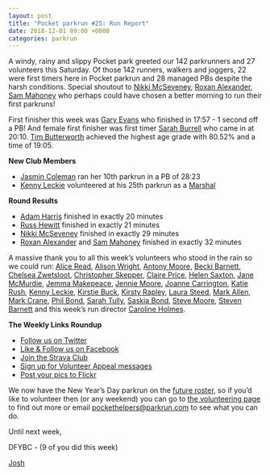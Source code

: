 ```yaml
---
layout: post
title: "Pocket parkrun #25: Run Report"
date: 2018-12-01 09:00 +0000
categories: parkrun
---
```


A windy, rainy and slippy Pocket park greeted our 142 parkrunners and 27 volunteers this Saturday. Of those 142 runners, walkers and joggers, 22 were first timers here in Pocket parkrun and 28 managed PBs despite the harsh conditions. Special shoutout to [Nikki McSeveney](http://www.parkrun.org.uk/pocket/results/weeklyresults/athletehistory?athleteNumber=5173525), [Roxan Alexander](http://www.parkrun.org.uk/pocket/results/weeklyresults/athletehistory?athleteNumber=5090838), [Sam Mahoney](http://www.parkrun.org.uk/pocket/results/weeklyresults/athletehistory?athleteNumber=5090502) who perhaps could have chosen a better morning to run their first parkruns!

First finisher this week was [Gary Evans](http://www.parkrun.org.uk/pocket/results/weeklyresults/athletehistory?athleteNumber=289364) who finished in 17:57 - 1 second off a PB! And female first finisher was first timer [Sarah Burrell](http://www.parkrun.org.uk/pocket/results/weeklyresults/athletehistory?athleteNumber=293249) who came in at 20:10. [Tim Butterworth](http://www.parkrun.org.uk/pocket/results/weeklyresults/athletehistory?athleteNumber=627973) achieved the highest age grade with 80.52% and a time of 19:05.

**New Club Members**

*   [Jasmin Coleman](http://www.parkrun.org.uk/pocket/results/weeklyresults/athletehistory?athleteNumber=4835212) ran her 10th parkrun in a PB of 28:23
*   [Kenny Leckie](http://www.parkrun.org.uk/pocket/results/weeklyresults/athletehistory?athleteNumber=4073128) volunteered at his 25th parkrun as a [Marshal](https://support.parkrun.com/hc/en-us/articles/200566523)

**Round Results**

*   [Adam Harris](http://www.parkrun.org.uk/pocket/results/weeklyresults/athletehistory?athleteNumber=4490264) finished in exactly 20 minutes
*   [Russ Hewitt](http://www.parkrun.org.uk/pocket/results/weeklyresults/athletehistory?athleteNumber=2606230) finished in exactly 21 minutes
*   [Nikki McSeveney](http://www.parkrun.org.uk/pocket/results/weeklyresults/athletehistory?athleteNumber=5173525) finished in exactly 29 minutes
*   [Roxan Alexander](http://www.parkrun.org.uk/pocket/results/weeklyresults/athletehistory?athleteNumber=5090838) and [Sam Mahoney](http://www.parkrun.org.uk/pocket/results/weeklyresults/athletehistory?athleteNumber=5090502) finished in exactly 32 minutes

A massive thank you to all this week’s volunteers who stood in the rain so we could run: [Alice Read](http://www.parkrun.org.uk/pocket/results/latestresults/athletehistory?athleteNumber=3719291), [Alison Wright](http://www.parkrun.org.uk/pocket/results/weeklyresults/athletehistory?athleteNumber=4634189), [Antony Moore](http://www.parkrun.org.uk/pocket/results/weeklyresults/athletehistory?athleteNumber=2865977), [Becki Barnett](http://www.parkrun.org.uk/pocket/results/athletehistory/?athleteNumber=4161773), [Chelsea Zwetsloot](http://www.parkrun.org.uk/pocket/results/weeklyresults/athletehistory?athleteNumber=2107075), [Christopher Skepper](http://www.parkrun.org.uk/pocket/results/latestresults/athletehistory?athleteNumber=3655506), [Claire Price](http://www.parkrun.org.uk/pocket/results/weeklyresults/athletehistory?athleteNumber=2025784), [Helen Saxton](http://www.parkrun.org.uk/pocket/results/weeklyresults/athletehistory?athleteNumber=831489), [Jane McMurdie](http://www.parkrun.org.uk/pocket/results/weeklyresults/athletehistory?athleteNumber=482892), [Jemma Makepeace](http://www.parkrun.org.uk/pocket/results/latestresults/athletehistory?athleteNumber=415482), [Jennie Moore](http://www.parkrun.org.uk/pocket/results/weeklyresults/athletehistory?athleteNumber=2779626), [Joanne Carrington](http://www.parkrun.org.uk/pocket/results/weeklyresults/athletehistory?athleteNumber=181580), [Katie Rush](http://www.parkrun.org.uk/pocket/results/weeklyresults/athletehistory?athleteNumber=3177984), [Kenny Leckie](http://www.parkrun.org.uk/pocket/results/weeklyresults/athletehistory?athleteNumber=4073128), [Kirstie Buck](http://www.parkrun.org.uk/pocket/results/athletehistory/?athleteNumber=4954643), [Kirsty Rapley](http://www.parkrun.org.uk/pocket/results/weeklyresults/athletehistory?athleteNumber=3452167), [Laura Steed](http://www.parkrun.org.uk/pocket/results/latestresults/athletehistory?athleteNumber=653409), [Mark Allen](http://www.parkrun.org.uk/pocket/results/weeklyresults/athletehistory?athleteNumber=420343), [Mark Crane](http://www.parkrun.org.uk/pocket/results/weeklyresults/athletehistory?athleteNumber=4072444), [Phil Bond](http://www.parkrun.org.uk/pocket/results/latestresults/athletehistory?athleteNumber=4682461), [Sarah Tully](http://www.parkrun.org.uk/pocket/results/latestresults/athletehistory?athleteNumber=4909207), [Saskia Bond](http://www.parkrun.org.uk/pocket/results/latestresults/athletehistory?athleteNumber=4682458), [Steve Moore](http://www.parkrun.org.uk/pocket/results/weeklyresults/athletehistory?athleteNumber=1771782), [Steven Barnett](http://www.parkrun.org.uk/pocket/results/weeklyresults/athletehistory?athleteNumber=4179392) and this week’s run director [Caroline Holmes](http://www.parkrun.org.uk/pocket/results/weeklyresults/athletehistory?athleteNumber=415657).

**The Weekly Links Roundup**

*   [Follow us on Twitter](https://twitter.com/pocketparkrun)
*   [Like & Follow us on Facebook](https://www.facebook.com/pocketparkrun/)
*   [Join the Strava Club](https://www.strava.com/clubs/PocketParkrun)
*   [Sign up for Volunteer Appeal messages](https://www.parkrun.com/runner/opt-ins/?Country=UK)
*   [Post your pics to Flickr](https://www.flickr.com/groups/pocket-parkrun/)

We now have the New Year’s Day parkrun on the [future roster](http://www.parkrun.org.uk/pocket/futureroster/), so if you’d like to volunteer then (or any weekend) you can go to [the volunteering page](http://www.parkrun.org.uk/pocket/volunteer/) to find out more or email [pockethelpers@parkrun.com](mailto:pockethelpers@parkrun.com) to see what you can do.

Until next week,

DFYBC - (9 of you did this week)

[Josh](http://www.parkrun.org.uk/pocket/results/latestresults/athletehistory?athleteNumber=4196740)
